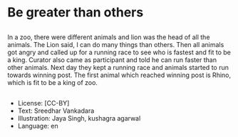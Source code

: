 # Be greater than others

##
In a zoo, there were different animals and lion was the head of all the animals. The Lion said, I can do many things than others. Then all animals got angry and called up for a running race to see who is fastest and fit to be a king. Curator also came as participant and told he can run faster than other animals. Next day they kept a running race and animals started to run towards winning post. The first animal which reached winning post is Rhino, which is fit to be a king of zoo.

##
* License: [CC-BY]
* Text: Sreedhar Vankadara
* Illustration: Jaya Singh, kushagra agarwal
* Language: en
